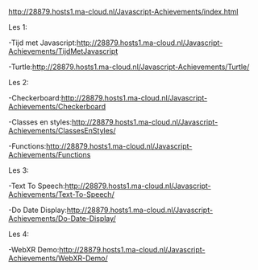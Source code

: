 http://28879.hosts1.ma-cloud.nl/Javascript-Achievements/index.html

Les 1:

-Tijd met Javascript:http://28879.hosts1.ma-cloud.nl/Javascript-Achievements/TijdMetJavascript

-Turtle:http://28879.hosts1.ma-cloud.nl/Javascript-Achievements/Turtle/


Les 2:

-Checkerboard:http://28879.hosts1.ma-cloud.nl/Javascript-Achievements/Checkerboard

-Classes en styles:http://28879.hosts1.ma-cloud.nl/Javascript-Achievements/ClassesEnStyles/

-Functions:http://28879.hosts1.ma-cloud.nl/Javascript-Achievements/Functions


Les 3:

-Text To Speech:http://28879.hosts1.ma-cloud.nl/Javascript-Achievements/Text-To-Speech/

-Do Date Display:http://28879.hosts1.ma-cloud.nl/Javascript-Achievements/Do-Date-Display/


Les 4:

-WebXR Demo:http://28879.hosts1.ma-cloud.nl/Javascript-Achievements/WebXR-Demo/